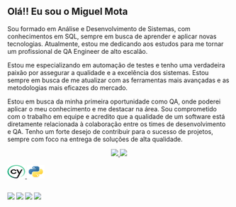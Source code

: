 ## Olá!! Eu sou o Miguel Mota

Sou formado em Análise e Desenvolvimento de Sistemas, com conhecimentos em SQL, sempre em busca de aprender e aplicar novas tecnologias. Atualmente, estou me dedicando aos estudos para me tornar um profissional de QA  Engineer de alto escalão.

Estou me especializando em automação de testes e tenho uma verdadeira paixão por assegurar a qualidade e a excelência dos sistemas. Estou sempre em busca de me atualizar com as ferramentas mais avançadas e as metodologias mais eficazes do mercado.

Estou em busca da minha primeira oportunidade como QA, onde poderei aplicar o meu conhecimento e me destacar na área. Sou comprometido com o trabalho em equipe e acredito que a qualidade de um software está diretamente relacionada à colaboração entre os times de desenvolvimento e QA. Tenho um forte desejo de contribuir para o sucesso de projetos, sempre com foco na entrega de soluções de alta qualidade.

<div align="center">
  <a href="https://github.com/miguelmota96">
  <img height="180em" src="https://github-readme-stats.vercel.app/api?username=miguelmota96&show_icons=true&theme=dark&include_all_commits=true&count_private=true"/>
  <img height="180em" src="https://github-readme-stats.vercel.app/api/top-langs/?username=miguelmota96&layout=compact&langs_count=7&theme=dark"/>
</div>
  <div style="display: inline_block"><br>
  <img align"center" alt="Miguel-Cy" height="30" width="40" src="https://raw.githubusercontent.com/devicons/devicon/ca28c779441053191ff11710fe24a9e6c23690d6/icons/cypressio/cypressio-original.svg">
    <img align"center" alt="Miguel-Py" height="30" width="40" src="https://raw.githubusercontent.com/devicons/devicon/ca28c779441053191ff11710fe24a9e6c23690d6/icons/python/python-original.svg">
</div>
  
  ##
  
  <div> 
  <a href="https://www.instagram.com/_miguelmta/" target="_blank"><img src="https://img.shields.io/badge/-Instagram-%23E4405F?style=for-the-badge&logo=instagram&logoColor=white" target="_blank"></a>
  <a href="https://www.linkedin.com/in/motadeoli/" target="_blank"><img src="https://img.shields.io/badge/-LinkedIn-%230077B5?style=for-the-badge&logo=linkedin&logoColor=white" target="_blank"></a> 
    <a href="https://web.whatsapp.com/send?phone=5521975558938" target="_blank"><img src="https://img.shields.io/badge/WhatsApp-25D366?style=for-the-badge&logo=whatsapp&logoColor=white" target="_blank"></a> 
    <a href = "mailto:mgmota19@gmail.com"><img src="https://img.shields.io/badge/-Gmail-%23333?style=for-the-badge&logo=gmail&logoColor=white" target="_blank"></a>
</div>
